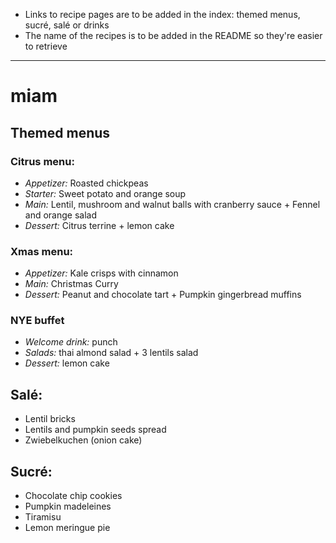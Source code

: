 + Links to recipe pages are to be added in the index: themed menus, sucré, salé or drinks
+ The name of the recipes is to be added in the README so they're easier to retrieve
---

# miam

## Themed menus

### Citrus menu:
* *Appetizer:* Roasted chickpeas
* *Starter:* Sweet potato and orange soup
* *Main:* Lentil, mushroom and walnut balls with cranberry sauce + Fennel and orange salad
* *Dessert:* Citrus terrine + lemon cake

### Xmas menu:
* *Appetizer:* Kale crisps with cinnamon
* *Main:* Christmas Curry
* *Dessert:* Peanut and chocolate tart + Pumpkin gingerbread muffins

### NYE buffet
* *Welcome drink:* punch
* *Salads:* thai almond salad + 3 lentils salad
* *Dessert:* lemon cake


## Salé:
* Lentil bricks
* Lentils and pumpkin seeds spread
* Zwiebelkuchen (onion cake)


## Sucré:
* Chocolate chip cookies
* Pumpkin madeleines
* Tiramisu
* Lemon meringue pie
